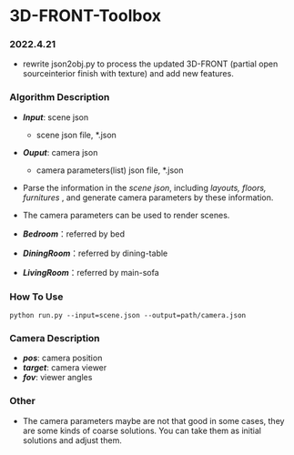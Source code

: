# 3D-FRONT-Toolbox
### 2022.4.21
* rewrite json2obj.py to process the updated 3D-FRONT (partial open sourceinterior finish with texture) and add new features.
### Algorithm Description
   + ***Input***: scene json 
      + scene json file, *.json
   + ***Ouput***: camera json 
      + camera parameters(list) json file, *.json
      
   + Parse the information in the *scene json*, including *layouts, floors, furnitures* , and generate camera parameters by these information.
   + The camera parameters can be used to render scenes.
   + ***Bedroom***：referred by bed
   + ***DiningRoom***：referred by dining-table
   + ***LivingRoom***：referred by main-sofa

### How To Use

`python run.py --input=scene.json --output=path/camera.json`
   
   
### Camera Description
  + ***pos***: camera position
  + ***target***: camera viewer
  + ***fov***: viewer angles
  
  
### Other

   + The camera parameters maybe are not that good in some cases, they are some kinds of coarse solutions. You can take them as initial solutions and adjust them.
   
   
